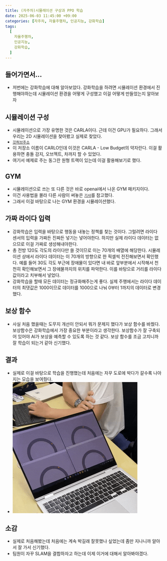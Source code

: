 ```yaml
---
title: (자주차)시뮬레이션 구상과 PPO 학습
date: 2025-06-03 11:45:00 +09:00
categories: [자주차, 자율주행차, 인공지능, 강화학습]
tags: 
  [
    자율주행차,
    인공지능,
    강화학습,
  ]
---
```

## 들어가면서...
- 저번에는 강화학습에 대해 알아보았다. 강화학습을 하려면 시뮬레이션 환경에서 진행해야하는데 시뮬레이션 환경을 어떻게 구성했고 이걸 어떻게 만들었는지 알아보자

## 시뮬레이션 구성
- 시뮬레이션으로 가장 유명한 것은 CARLA이다. 근데 이건 GPU가 필요하다. 그래서 우리는 2D 시뮬레이션을 찾아봤고 실제로 찾았다.
- [`깃허브주소`](https://github.com/Stanford-ILIAD/CARLO)
- 이 저장소 이름이 CARLO인데 이것은 CARLA - Low Budget의 약자란다. 이걸 활용하면 충돌 감지, 오브젝트, 차까지 할 수 있었다. 
- 여기서 예제로 주는 동그란 원형 트랙이 있는데 이걸 활용해보기로 했다. 

## GYM
- 시뮬레이션으로 쓰는 또 다른 것은 바로 openai에서 나온 GYM 패키지이다.
- 이건 사용법을 몰라 다른 사람이 써놓은 [`기사`](https://medium.com/data-science/creating-a-custom-openai-gym-environment-for-stock-trading-be532be3910e)를 참고했다. 
- 그래서 이걸 바탕으로 나는 GYM 환경을 시뮬레이션했다.

## 가짜 라이다 입력
- 강화학습은 입력을 바탕으로 행동을 내놓는 정책를 찾는 것이다. 그럴려면 라이다 센서의 입력을 가짜든 진짜든 넣기는 넣어야한다. 하지만 실제 라이다 데이터는 없으므로 이걸 가짜로 생성해내야한다. 
- 총 전방 120도 각도의 라이다만 쓸 것이므로 이는 70개의 배열에 해당한다. 시뮬레이션 상에서 라이다 데이터는 이 70개의 방향으로 한 픽셀씩 전진해보면서 확인했다. 예를 들어 30도 각도 부근에 장애물이 있다면 내 바로 앞부분에서 시작해서 천천히 확인해보면서 그 장애물까지의 위치를 파악한다. 이를 바탕으로 거리를 라이다 값이라고 치부해서 넣었다.
- 강화학습을 할때 모든 데이터는 정규화해주는게 좋다. 실제 주행에서는 라이다 데이터의 최댓값은 1000이므로 데이터를 1000으로 나눠 0부터 1까지의 데이터로 변경했다. 

## 보상 함수
- 사실 처음 했을때는 도무지 개선이 안되서 뭐가 문제지 했다가 보상 함수를 바꿨다. 보상함수은 강화학습에서 가장 중요한 부분이라고 생각한다. 보상함수가 잘 구축되어 있어야 AI가 보상을 예측할 수 있도록 하는 것 같다. 보상 함수를 조금 고치니까 잘 학습이 되는거 같아 신기했다. 

## 결과
- 실제로 이걸 바탕으로 학습을 진행했는데 처음에는 자꾸 도로에 박다가 갈수록 나아지는 모습을 보여줬다. 
-   !['강화학습 결과'](/assets/img/post/강화학습%20결과.gif)

## 소감
- 실제로 처음해봤는데 처음에는 계속 박길래 잘못했나 싶었는데 좀만 지나니까 알아서 잘 가서 신기했다.
- 팀원이 자꾸 SLAM을 결합하자고 하는데 이제 이거에 대해서 알아봐야겠다. 

